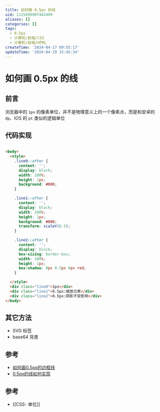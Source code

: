 ```yaml
---
title: 如何画 0.5px 的线
uid: 1125899907442499
aliases: []
categories: []
tags:
  - 0.5px
  - 计算机/前端/CSS
  - 计算机/前端/HTML
createTime: '2024-04-17 09:55:17'
updateTime: '2024-04-19 15:45:34'
---
```


# 如何画 0.5px 的线

## 前言

浏览器中的 `1px` 的像素单位，并不是物理意义上的一个像素点，而是和安卓的 `dp`、IOS 的 `pt` 类似的逻辑单位

## 代码实现

```html

<body>
  <style>
    .line0::after {
      content: '';
      display: block;
      width: 100%;
      height: 1px;
      background: #000;
    }

    .line1::after {
      content: '';
      display: block;
      width: 100%;
      height: 1px;
      background: #000;
      transform: scaleY(0.5);
    }

    .line2::after {
      content: '';
      display: block;
      box-sizing: border-box;
      width: 100%;
      height: 1px;
      box-shadow: 0px 0.5px 0px red;
    }

  </style>
  <div class="line0">1px</div>
  <div class="line1">0.5px:缩放元素</div>
  <div class="line2">0.5px:阴影不受影响</div>
</body>

```

## 其它方法

- SVG 标签
- base64 背景

## 参考

- [如何画0.5px的边框线](https://cloud.tencent.com/developer/article/2177386)
- [0.5px的线如何实现](https://juejin.cn/post/7067514310393593870)

## 参考

- [[CSS- 单位]]

